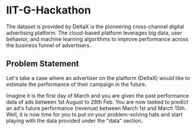# IIT-G-Hackathon
The dataset is provided by DeltaX is the pioneering cross-channel digital advertising platform. The cloud-based platform leverages big data, user behavior, and machine learning algorithms to improve performance across the business funnel of advertisers.

## Problem Statement

Let's take a case where an advertiser on the platform (DeltaX) would like to estimate the performance of their campaign in the future.

Imagine it is the first day of March and you are given the past performance data of ads between 1st August to 28th Feb. You are now tasked to predict an ad's future performance (revenue) between March 1st and March 15th. Well, it is now time for you to put on your problem-solving hats and start playing with the data provided under the "data" section.
